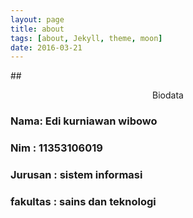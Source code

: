 ```yaml
---
layout: page
title: about
tags: [about, Jekyll, theme, moon]
date: 2016-03-21
---
```

    

##<center>Biodata</center>
<p><h3>Nama: Edi kurniawan wibowo </h3>
<p><h3>Nim : 11353106019 </h3>
<p><h3>Jurusan : sistem informasi </h3>
<p><h3>fakultas : sains dan teknologi </h3>

